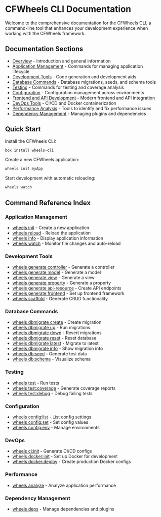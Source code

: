 # CFWheels CLI Documentation

Welcome to the comprehensive documentation for the CFWheels CLI, a command-line tool that enhances your development experience when working with the CFWheels framework.

## Documentation Sections

- [Overview](README.md) - Introduction and general information
- [Application Management](application-management.md) - Commands for managing application lifecycle
- [Development Tools](development-tools.md) - Code generation and development aids
- [Database Commands](database-commands.md) - Database migrations, seeds, and schema tools
- [Testing](testing.md) - Commands for testing and coverage analysis
- [Configuration](configuration.md) - Configuration management across environments
- [Frontend and API Development](frontend-and-api.md) - Modern frontend and API integration
- [DevOps Tools](devops.md) - CI/CD and Docker containerization
- [Performance Analysis](performance.md) - Tools to identify and fix performance issues
- [Dependency Management](dependency-management.md) - Managing plugins and dependencies

## Quick Start

Install the CFWheels CLI:

```bash
box install wheels-cli
```

Create a new CFWheels application:

```bash
wheels init myApp
```

Start development with automatic reloading:

```bash
wheels watch
```

## Command Reference Index

### Application Management
- [wheels init](application-management.md#init) - Create a new application
- [wheels reload](application-management.md#reload) - Reload the application
- [wheels info](application-management.md#info) - Display application information
- [wheels watch](application-management.md#watch) - Monitor file changes and auto-reload

### Development Tools
- [wheels generate controller](development-tools.md#generate-controller) - Generate a controller
- [wheels generate model](development-tools.md#generate-model) - Generate a model
- [wheels generate view](development-tools.md#generate-view) - Generate a view
- [wheels generate property](development-tools.md#generate-property) - Generate a property
- [wheels generate api-resource](development-tools.md#generate-api-resource) - Create API endpoints
- [wheels generate frontend](development-tools.md#generate-frontend) - Set up frontend framework
- [wheels scaffold](development-tools.md#scaffold) - Generate CRUD functionality

### Database Commands
- [wheels dbmigrate create](database-commands.md#dbmigrate-create) - Create migration
- [wheels dbmigrate up](database-commands.md#dbmigrate-up) - Run migrations
- [wheels dbmigrate down](database-commands.md#dbmigrate-down) - Revert migrations
- [wheels dbmigrate reset](database-commands.md#dbmigrate-reset) - Reset database
- [wheels dbmigrate latest](database-commands.md#dbmigrate-latest) - Migrate to latest
- [wheels dbmigrate info](database-commands.md#dbmigrate-info) - Show migration info
- [wheels db:seed](database-commands.md#db-seed) - Generate test data
- [wheels db:schema](database-commands.md#db-schema) - Visualize schema

### Testing
- [wheels test](testing.md#test) - Run tests
- [wheels test:coverage](testing.md#test-coverage) - Generate coverage reports
- [wheels test:debug](testing.md#test-debug) - Debug failing tests

### Configuration
- [wheels config:list](configuration.md#config-list) - List config settings
- [wheels config:set](configuration.md#config-set) - Set config values
- [wheels config:env](configuration.md#config-environment) - Manage environments

### DevOps
- [wheels ci:init](devops.md#ci-init) - Generate CI/CD configs
- [wheels docker:init](devops.md#docker-init) - Set up Docker for development
- [wheels docker:deploy](devops.md#docker-deploy) - Create production Docker configs

### Performance
- [wheels analyze](performance.md#analyze) - Analyze application performance

### Dependency Management
- [wheels deps](dependency-management.md#dependencies-command) - Manage dependencies and plugins